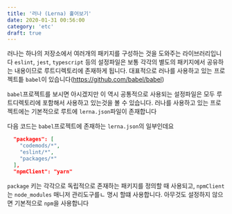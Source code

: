 ```yaml
---
title: '러나 (Lerna) 훑어보기'
date: 2020-01-31 00:56:00
category: 'etc'
draft: true
---
```


러나는 하나의 저장소에서 여러개의 패키지를 구성하는 것을 도와주는 라이브러리입니다 `eslint`, `jest`, `typescript` 등의 설정파일은 보통 각각의 별도의 패키지에서 공유하는 내용이므로 루트디렉토리에 존재하게 됩니다. 대표적으로 러나를 사용하고 있는 프로젝트틑 `babel`이 있습니다(https://github.com/babel/babel)

`babel`프로젝트를 보시면 아시겠지만 이 역시 공통적으로 사용되는 설정파일은 모두 루트디렉토리에 포함해서 사용하고 있는것을 볼 수 있습니다.
러나를 사용하고 있는 프로젝트에는 기본적으로 루트에 `lerna.json`파일이 존재합니다

다음 코드는 `babel`프로젝트에 존재하는 `lerna.json`의 일부인데요

```json
  "packages": [
    "codemods/*",
    "eslint/*",
    "packages/*"
  ],
  "npmClient": "yarn"
```

`package` 키는 각각으로 독립적으로 존재하는 패키지를 정의할 때 사용되고, `npmClient`는 `node_modules` 매니저 관리도구를ㄴ 명시 할떄 사용합니다. 아무것도 설정하지 않으면 기본적으로 `npm`을 사용합니다
